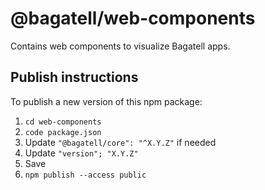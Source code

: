 # @bagatell/web-components
Contains web components to visualize Bagatell apps.

## Publish instructions
To publish a new version of this npm package:

1. `cd web-components`
2. `code package.json`
3. Update `"@bagatell/core": "^X.Y.Z"` if needed
4. Update `"version"; "X.Y.Z"`
5. Save
6. `npm publish --access public`